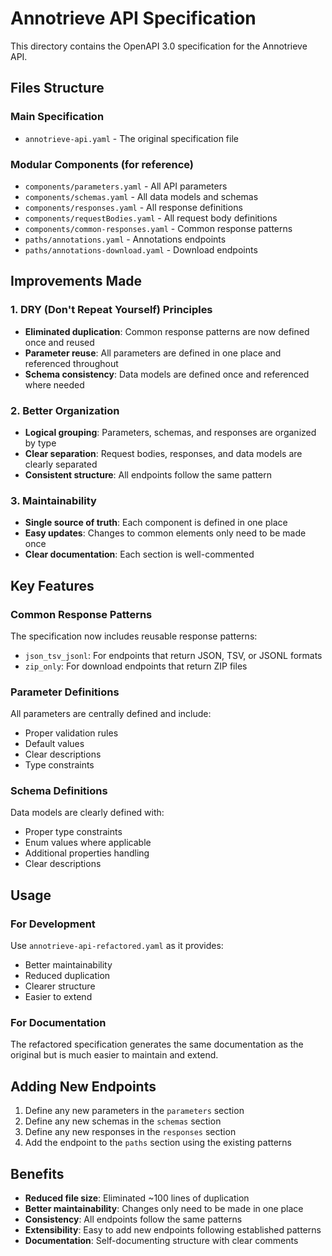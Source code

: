 # Annotrieve API Specification

This directory contains the OpenAPI 3.0 specification for the Annotrieve API.

## Files Structure

### Main Specification
- `annotrieve-api.yaml` - The original specification file

### Modular Components (for reference)
- `components/parameters.yaml` - All API parameters
- `components/schemas.yaml` - All data models and schemas
- `components/responses.yaml` - All response definitions
- `components/requestBodies.yaml` - All request body definitions
- `components/common-responses.yaml` - Common response patterns
- `paths/annotations.yaml` - Annotations endpoints
- `paths/annotations-download.yaml` - Download endpoints

## Improvements Made

### 1. DRY (Don't Repeat Yourself) Principles
- **Eliminated duplication**: Common response patterns are now defined once and reused
- **Parameter reuse**: All parameters are defined in one place and referenced throughout
- **Schema consistency**: Data models are defined once and referenced where needed

### 2. Better Organization
- **Logical grouping**: Parameters, schemas, and responses are organized by type
- **Clear separation**: Request bodies, responses, and data models are clearly separated
- **Consistent structure**: All endpoints follow the same pattern

### 3. Maintainability
- **Single source of truth**: Each component is defined in one place
- **Easy updates**: Changes to common elements only need to be made once
- **Clear documentation**: Each section is well-commented

## Key Features

### Common Response Patterns
The specification now includes reusable response patterns:
- `json_tsv_jsonl`: For endpoints that return JSON, TSV, or JSONL formats
- `zip_only`: For download endpoints that return ZIP files

### Parameter Definitions
All parameters are centrally defined and include:
- Proper validation rules
- Default values
- Clear descriptions
- Type constraints

### Schema Definitions
Data models are clearly defined with:
- Proper type constraints
- Enum values where applicable
- Additional properties handling
- Clear descriptions

## Usage

### For Development
Use `annotrieve-api-refactored.yaml` as it provides:
- Better maintainability
- Reduced duplication
- Clearer structure
- Easier to extend

### For Documentation
The refactored specification generates the same documentation as the original but is much easier to maintain and extend.

## Adding New Endpoints

1. Define any new parameters in the `parameters` section
2. Define any new schemas in the `schemas` section
3. Define any new responses in the `responses` section
4. Add the endpoint to the `paths` section using the existing patterns

## Benefits

- **Reduced file size**: Eliminated ~100 lines of duplication
- **Better maintainability**: Changes only need to be made in one place
- **Consistency**: All endpoints follow the same patterns
- **Extensibility**: Easy to add new endpoints following established patterns
- **Documentation**: Self-documenting structure with clear comments 